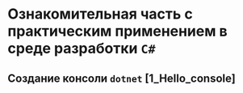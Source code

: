 # Ознакомительная часть с практическим применением в среде разработки `C#`

## Создание консоли `dotnet` [1_Hello_console]